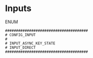 # Inputs

ENUM
```text
######################################
# CONFIG_INPUT
#
# INPUT_ASYNC_KEY_STATE
# INPUT_DIRECT  
######################################

```
